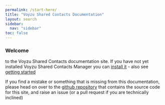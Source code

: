 ```yaml
---
permalink: /start-here/
title: "Voyzu Shared Contacts Documentation"
layout: search
sidebar:
  nav: "sidebar"
toc: false
---
```

### Welcome

to the Voyzu Shared Contacts documentation site.  If you have not yet installed Voyzu Shared Contacts Manager you can [install it](market) - also see [getting started](getting-started)

If you find a mistake or something that is missing from this documentation, please head on over to the [github repository](https://github.com/chrisjameslennon/mm/) that contains the source code for this site, and raise an issue (or a pull request if you are technically inclined)
